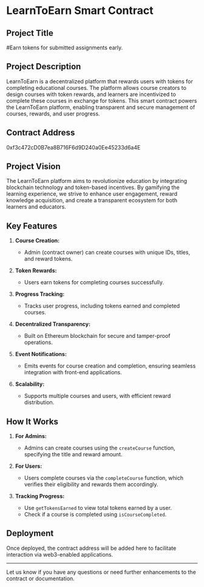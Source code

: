 # LearnToEarn Smart Contract

## Project Title
#Earn tokens for submitted assignments early.

## Project Description
LearnToEarn is a decentralized platform that rewards users with tokens for completing educational courses. The platform allows course creators to design courses with token rewards, and learners are incentivized to complete these courses in exchange for tokens. This smart contract powers the LearnToEarn platform, enabling transparent and secure management of courses, rewards, and user progress.

## Contract Address
0xf3c472cD0B7ea8B716F6d9D240a0Ee45233d6a4E

## Project Vision
The LearnToEarn platform aims to revolutionize education by integrating blockchain technology and token-based incentives. By gamifying the learning experience, we strive to enhance user engagement, reward knowledge acquisition, and create a transparent ecosystem for both learners and educators.

## Key Features
1. **Course Creation:**
   - Admin (contract owner) can create courses with unique IDs, titles, and reward tokens.

2. **Token Rewards:**
   - Users earn tokens for completing courses successfully.

3. **Progress Tracking:**
   - Tracks user progress, including tokens earned and completed courses.

4. **Decentralized Transparency:**
   - Built on Ethereum blockchain for secure and tamper-proof operations.

5. **Event Notifications:**
   - Emits events for course creation and completion, ensuring seamless integration with front-end applications.

6. **Scalability:**
   - Supports multiple courses and users, with efficient reward distribution.

## How It Works
1. **For Admins:**
   - Admins can create courses using the `createCourse` function, specifying the title and reward amount.

2. **For Users:**
   - Users complete courses via the `completeCourse` function, which verifies their eligibility and rewards them accordingly.

3. **Tracking Progress:**
   - Use `getTokensEarned` to view total tokens earned by a user.
   - Check if a course is completed using `isCourseCompleted`.

## Deployment
Once deployed, the contract address will be added here to facilitate interaction via web3-enabled applications.

---
Let us know if you have any questions or need further enhancements to the contract or documentation.